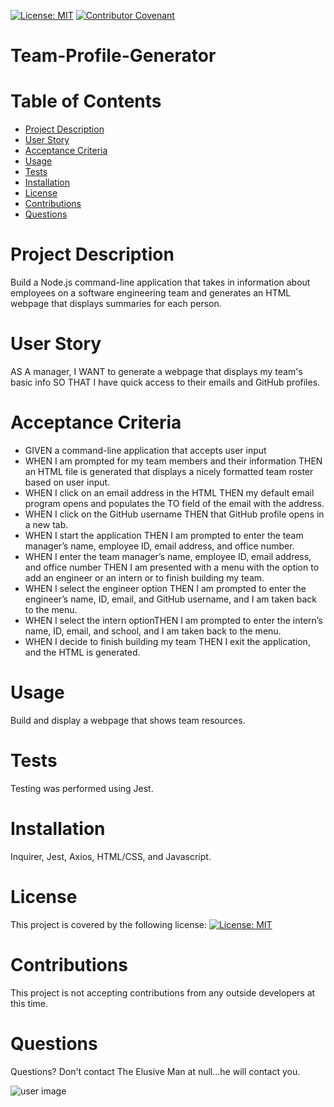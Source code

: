 
  
  [![License: MIT](https://img.shields.io/badge/License-MIT-yellow.svg)](https://opensource.org/licenses/MIT) [![Contributor Covenant](https://img.shields.io/badge/Contributor%20Covenant-v2.0%20adopted-ff69b4.svg)](https://www.contributor-covenant.org/version/2/0/code_of_conduct/)
  
  # **Team-Profile-Generator**
  # Table of Contents
  * [Project Description](#Project-Description)
  * [User Story](#user-story)
  * [Acceptance Criteria](#acceptance-criteria)
  * [Usage](#Usage)
  * [Tests](#Tests)
  * [Installation](#Installation)
  * [License](#License)
  * [Contributions](#Contributions)
  * [Questions](#Questions)

  # Project Description
  Build a Node.js command-line application that takes in information about employees on a software engineering team and generates an HTML webpage that displays summaries for each person.

  # User Story
  AS A manager, I WANT to generate a webpage that displays my team's basic info SO THAT I have quick access to their emails and GitHub profiles.

  # Acceptance Criteria
- GIVEN a command-line application that accepts user input
- WHEN I am prompted for my team members and their information THEN an HTML file is generated that displays a nicely formatted team roster based on user input.
- WHEN I click on an email address in the HTML THEN my default email program opens and populates the TO field of the email with the address.
- WHEN I click on the GitHub username THEN that GitHub profile opens in a new tab.
- WHEN I start the application THEN I am prompted to enter the team manager’s name, employee ID, email address, and office number.
- WHEN I enter the team manager’s name, employee ID, email address, and office number THEN I am presented with a menu with the option to add an engineer or an intern or to finish building my team.
- WHEN I select the engineer option THEN I am prompted to enter the engineer’s name, ID, email, and GitHub username, and I am taken back to the menu.
- WHEN I select the intern optionTHEN I am prompted to enter the intern’s name, ID, email, and school, and I am taken back to the menu.
- WHEN I decide to finish building my team THEN I exit the application, and the HTML is generated.

# Usage
  Build and display a webpage that shows team resources.

# Tests
  Testing was performed using Jest.

# Installation
  Inquirer, Jest, Axios, HTML/CSS, and Javascript.

# License
  This project is covered by the following license: 
  [![License: MIT](https://img.shields.io/badge/License-MIT-yellow.svg)](https://opensource.org/licenses/MIT)

# Contributions
  This project is not accepting contributions from any outside developers at this time.

# Questions
  Questions? Don't contact The Elusive Man at null...he will contact you. 

  ![user image](https://avatars.githubusercontent.com/u/104848837?v=4)

        


